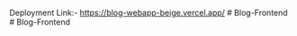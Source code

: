 Deployment Link:- https://blog-webapp-beige.vercel.app/
#   B l o g - F r o n t e n d  
 #   B l o g - F r o n t e n d  
 